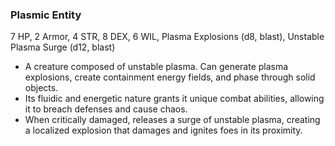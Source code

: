 ### Plasmic Entity

7 HP, 2 Armor, 4 STR, 8 DEX, 6 WIL, Plasma Explosions (d8, blast), Unstable Plasma Surge (d12, blast)

- A creature composed of unstable plasma. Can generate plasma explosions, create containment energy fields, and phase through solid objects.
- Its fluidic and energetic nature grants it unique combat abilities, allowing it to breach defenses and cause chaos.
- When critically damaged, releases a surge of unstable plasma, creating a localized explosion that damages and ignites foes in its proximity.

